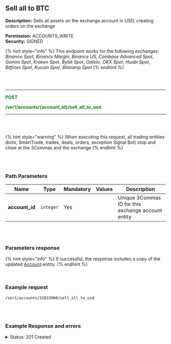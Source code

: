 ## Sell all to BTC<br>

**Description:**  Sells all assets on the exchange account in USD, creating orders on the exchange<br>

**Permission:** ACCOUNTS_WRITE<br>
**Security:** SIGNED<br>

{% hint style="info" %}
This endpoint works for the following exchanges: *Binance Spot*, *Binance Margin*, *Binance US*, *Coinbase Advanced Spot*, *Gemini Spot*, *Kraken Spot*, *Bybit Spot*, *GateIo*, *OKX Spot*, *Huobi Spot*, *Bitfinex Spot*, *Kucoin Spot*, *Bitstamp Spot*
{% endhint %}

<br>
<br>

----------

<mark style="color:green;background-color:white"> **POST**

<mark style="color:green;background-color:white"> **/ver1/accounts/{account_id}/sell_all_to_usd**

----------

<br>
<br>

{% hint style="warning" %}
When executing this request, all trading entities (bots, SmartTrade, trades, deals, orders, exception Signal Bot) stop and close at the 3Commas and the exchange
{% endhint %}

<br>
<br>

### Path Parameters<br>

| Name | Type |	Mandatory |	Values	| Description|
|------|------|-----------|-----------------|------------|
|**account_id**  | `integer`| Yes |  | Unique 3Commas ID for this exchange account entity |

<br>
<br>


### Parameters response<br>

{% hint style="info" %}
If successful, the response includes a copy of the updated [Account](./README.md) entity.
{% endhint %}

<br>

### Example request<br>
```
/ver1/accounts/32833900/sell_all_to_usd
```
<br>
<br>

### Example Response and errors<br>

<details>
<summary>Status: 201 Created</summary><br>
```json
{
    "id": 32833900,
    "auto_balance_period": 12,
    "auto_balance_portfolio_id": null,
    "auto_balance_currency_change_limit": null,
    "autobalance_enabled": false,
    "hedge_mode_available": false,
    "hedge_mode_enabled": false,
    "is_locked": false,
    "smart_trading_supported": true,
    "smart_selling_supported": true,
    "available_for_trading": {},
    "stats_supported": true,
    "trading_supported": true,
    "market_buy_supported": true,
    "market_sell_supported": true,
    "conditional_buy_supported": true,
    "bots_allowed": true,
    "bots_ttp_allowed": true,
    "bots_tsl_allowed": true,
    "gordon_bots_available": true,
    "multi_bots_allowed": true,
    "created_at": "2024-08-29T14:16:10.830Z",
    "updated_at": "2024-09-12T21:17:05.627Z",
    "last_auto_balance": null,
    "fast_convert_available": true,
    "grid_bots_allowed": true,
    "api_key_invalid": false,
    "market_icon": "https://3commas.io/img/exchanges/bybit.png",
    "deposit_enabled": false,
    "include_in_summary": true,
    "supported_market_types": [
        "spot"
    ],
    "primary_display_currency_profit_percentage": {
        "currency": "USD",
        "amount": "-1.18"
    },
    "primary_display_currency_profit": {
        "currency": "USD",
        "amount": "-0.389719012720540078530880508799462572957617268153"
    },
    "day_profit_primary_display_currency_percentage": {
        "currency": "USD",
        "amount": "0.0614"
    },
    "day_profit_primary_display_currency": {
        "currency": "USD",
        "amount": "0.0200239312383869821608245791635003900071969565577"
    },
    "primary_display_currency_amount": {
        "currency": "USD",
        "amount": "32.609893809874959921469119491200537427042382731847"
    },
    "total_primary_display_currency_profit": {
        "currency": "USD",
        "amount": -0.3897190127205401
    },
    "available_include_in_summary": true,
    "api_key": "gyTAiGCgRe1hctsA1J",
    "name": "New name exchange",
    "auto_balance_method": null,
    "auto_balance_error": null,
    "customer_id": null,
    "subaccount_name": null,
    "lock_reason": null,
    "btc_amount": "0.0005191667038391071501073142164609103680211753",
    "usd_amount": "32.609893809874959921469119491200537427042382731847",
    "day_profit_btc": "0.000000166447295963256920306806738688145799350043270551",
    "day_profit_usd": "0.0200239312383869821608245791635003900071969565577",
    "day_profit_btc_percentage": "0.03",
    "day_profit_usd_percentage": "0.06",
    "btc_profit": "-0.0000244065186818818498926857835390896319788247",
    "usd_profit": "-0.389719012720540078530880508799462572957617268153",
    "usd_profit_percentage": "-1.18",
    "btc_profit_percentage": "-4.49",
    "total_btc_profit": "-2.440651868188185e-05",
    "total_usd_profit": "-0.3897190127205401",
    "pretty_display_type": "BybitSpot",
    "exchange_name": "Bybit Spot",
    "market_code": "bybit_spot",
    "api_keys_state": "ok"
}
```

<details>
<summary>Status: 401 Unauthorized</summary><br>

```json
{
    "error": "signature_invalid",
    "error_description": "Provided signature is invalid"
}

```
</details>